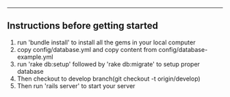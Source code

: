 ----------------------------------
Instructions before getting started
-----------------------------------
1. run 'bundle install' to install all the gems in your local computer
2. copy config/database.yml and copy content from config/database-example.yml
3. run 'rake db:setup' followed by 'rake db:migrate' to setup proper database
4. Then checkout to develop branch(git checkout -t origin/develop)
5. Then run 'rails server' to start your server

